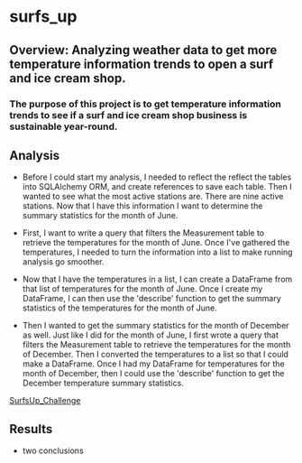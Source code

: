 # surfs_up
## Overview: Analyzing weather data to get more temperature information trends to open a surf and ice cream shop.

### The purpose of this project is to get temperature information trends to see if a surf and ice cream shop business is sustainable year-round.

## Analysis
- Before I could start my analysis, I needed to reflect the reflect the tables into SQLAlchemy ORM, and create references to save each table. Then I wanted to see what the most active stations are. There are nine active stations. Now that I have this information I want to determine the summary statistics for the month of June. 

- First, I want to write a query that filters the Measurement table to retrieve the temperatures for the month of June. Once I've gathered the temperatures, I needed to turn the information into a list to make running analysis go smoother. 

- Now that I have the temperatures in a list, I can create a DataFrame from that list of temperatures for the month of June. Once I create my DataFrame, I can then use the 'describe' function to get the summary statistics of the temperatures for the month of June. 

- Then I wanted to get the summary statistics for the month of December as well. Just like I did for the month of June, I first wrote a query that filters the Measurement table to retrieve the temperatures for the month of December. Then I converted the temperatures to a list so that I could make a DataFrame. Once I had my DataFrame for temperatures for the month of December, then I could use the 'describe' function to get the December temperature summary statistics.

[SurfsUp_Challenge]()

## Results
- two conclusions
